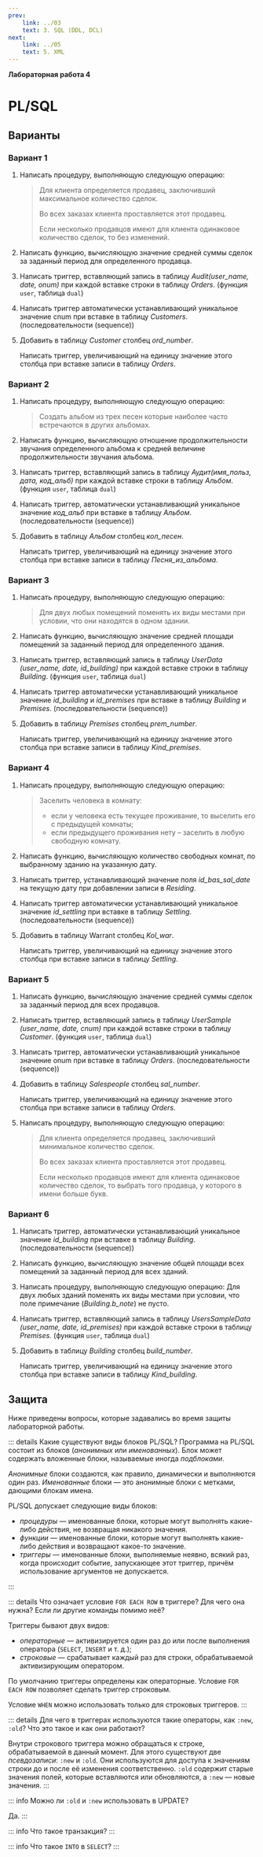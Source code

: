 ```yaml
---
prev:
    link: ../03
    text: 3. SQL (DDL, DCL)
next:
    link: ../05
    text: 5. XML
---
```


**Лабораторная работа 4**

# PL/SQL

## Варианты

### Вариант 1

1. Написать процедуру, выполняющую следующую операцию:
   > Для клиента определяется продавец, заключивший максимальное количество сделок. 
   >
   > Во всех заказах клиента проставляется этот продавец.
   >
   > Если несколько продавцов имеют для клиента одинаковое количество сделок, то без изменений.

2. Написать функцию, вычисляющую значение средней суммы сделок за заданный период для определенного продавца.

3. Написать триггер, вставляющий запись в таблицу *Audit(user_name, date, onum)* при каждой вставке строки в таблицу *Orders*. (функция ``user``, таблица ``dual``)

4. Написать триггер автоматически устанавливающий уникальное значение cnum при вставке в таблицу *Customers*. (последовательности (sequence))

5.	Добавить в таблицу *Customer* столбец *ord_number*.

    Написать триггер, увеличивающий на единицу значение этого столбца при вставке записи в таблицу *Orders*.


### Вариант 2

1. Написать процедуру, выполняющую следующую операцию:
   > Создать альбом из трех песен которые наиболее часто встречаются в других альбомах.

2. Написать функцию, вычисляющую отношение продолжительности звучания определенного альбома к средней величине продолжительности звучания альбома.

3. Написать триггер, вставляющий запись в таблицу *Аудит(имя_польз, дата, код_альб)* при каждой вставке строки в таблицу *Альбом*. (функция ``user``, таблица ``dual``)

4. Написать триггер, автоматически устанавливающий уникальное значение *код_альб* при вставке в таблицу *Альбом*. (последовательности (sequence))

5. Добавить в таблицу *Альбом* столбец *кол_песен*.
   
   Написать триггер, увеличивающий на единицу значение этого столбца при вставке записи в таблицу *Песня_из_альбома*.


### Вариант 3

1. Написать процедуру, выполняющую следующую операцию:
   > Для двух любых помещений поменять их виды местами при условии, что они находятся в одном здании.

2. Написать функцию, вычисляющую значение средней площади помещений за заданный период для определенного здания.

3. Написать триггер, вставляющий запись в таблицу *UserData (user_name, date, id_building)* при каждой вставке строки в таблицу *Building*. (функция ``user``, таблица ``dual``)

4. Написать триггер автоматически устанавливающий уникальное значение *id_building* и *id_premises* при вставке в таблицу *Building* и *Premises*. (последовательности (sequence))

5. Добавить в таблицу *Premises* столбец *prem_number*.

   Написать триггер, увеличивающий на единицу значение этого столбца при вставке записи в таблицу *Kind_premises*.


### Вариант 4

1. Написать процедуру, выполняющую следующую операцию:
   > Заселить человека в комнату:
   > * если у человека есть текущее проживание, то выселить его с предыдущей комнаты;
   > * если предыдущего проживания нету – заселить в любую свободную комнату.

2. Написать функцию, вычисляющую количество свободных комнат, по выбранному зданию на указанную дату.

3. Написать триггер, устанавливающий значение поля *id_bas_sal_date* на текущую дату при добавлении записи в *Residing*.

4. Написать триггер автоматически устанавливающий уникальное значение *id_settling* при вставке в таблицу *Settling*. (последовательности (sequence))

5. Добавить в таблицу Warrant столбец *Kol_war*.

   Написать триггер, увеличивающий на единицу значение этого столбца при вставке записи в таблицу *Settling*.


### Вариант 5

1. Написать функцию, вычисляющую значение средней суммы сделок за заданный период для всех продавцов.

2. Написать триггер, вставляющий запись в таблицу *UserSample (user_name, date, cnum)* при каждой вставке строки в таблицу *Customer*. (функция ``user``, таблица ``dual``)

3. Написать триггер, автоматически устанавливающий уникальное значение onum при вставке в таблицу *Orders*. (последовательности (sequence))

4. Добавить в таблицу *Salespeople* столбец *sal_number*.

   Написать триггер, увеличивающий на единицу значение этого столбца при вставке записи в таблицу *Orders*.

5. Написать процедуру, выполняющую следующую операцию:

   > Для клиента определяется продавец, заключивший минимальное количество сделок.
   >
   > Во всех заказах клиента проставляется этот продавец.
   >
   > Если несколько продавцов имеют для клиента одинаковое количество сделок, то выбрать того продавца, у которого в имени больше букв.


### Вариант 6

1. Написать триггер, автоматически устанавливающий уникальное значение *id_building* при вставке в таблицу *Building*. (последовательности (sequence))

2. Написать функцию, вычисляющую значение общей площади всех помещений за заданный период для всех зданий.

3. Написать процедуру, выполняющую следующую операцию:
Для двух любых зданий поменять их виды местами при условии, что поле примечание (*Building.b_note*) не пусто.

4. Написать триггер, вставляющий запись в таблицу *UsersSampleData (user_name, date, id_premises)* при каждой вставке строки в таблицу *Premises*. (функция ``user``, таблица ``dual``)

5. Добавить в таблицу *Building* столбец *build_number*.

   Написать триггер, увеличивающий на единицу значение этого столбца при вставке записи в таблицу *Kind_building*.


## Защита

Ниже приведены вопросы, которые задавались во время защиты лабораторной работы.

::: details Какие существуют виды блоков PL/SQL?
Программа на PL/SQL состоит из блоков (*анонимных* или *именованных*). Блок может содержать вложенные блоки, называемые иногда *подблоками*.

*Анонимные* блоки создаются, как правило, динамически и выполняются один раз. *Именованные* блоки — это анонимные блоки с метками, дающими блокам имена.

PL/SQL допускает следующие виды блоков:
* *процедуры* — именованные блоки, которые могут выполнять какие-либо действия, не возвращая никакого значения.
* *функции* — именованные блоки, которые могут выполнять какие-либо действия и возвращают какое-то значение.
* *триггеры* — именованные блоки, выполняемые неявно, всякий раз, когда происходит событие, запускающее этот триггер, причём использование аргументов не допускается.

:::

::: details Что означает условие ``FOR EACH ROW`` в триггере? Для чего она нужна? Если ли другие команды помимо неё?

Триггеры бывают двух видов:
* *операторные* — активизируется один раз до или после выполнения оператора (``SELECT``, ``INSERT`` и т. д.);
* *строковые* — срабатывает каждый раз для строки, обрабатываемой активизирующим оператором.

По умолчанию триггеры определены как операторные. Условие ``FOR EACH ROW`` позволяет сделать триггер строковым.

Условие ``WHEN`` можно использовать только для строковых триггеров.
:::

::: details Для чего в триггерах используются такие операторы, как ``:new``, ``:old``? Что это такое и как они работают?

Внутри строкового триггера можно обращаться к строке, обрабатываемой в данный момент. Для этого существуют две *псевдозаписи*: ``:new`` и ``:old``. Они используются для доступа к значениям строки до и после её изменения соответственно. ``:old`` содержит старые значения полей, которые вставляются или обновляются, а ``:new`` — новые значения.
:::

::: info Можно ли ``:old`` и ``:new`` использовать в UPDATE?

Да.
:::

::: info Что такое транзакция?
:::

::: info Что такое ``INTO`` в ``SELECT``?
:::
